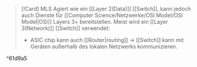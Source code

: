 >[!Card] MLS
>Agiert wie ein [[Layer 2(Data)]] [[Switch]], kann jedoch auch Dienste für [[Computer Science/Netzwerke/OSI Model/OSI Model|OSI]] Layers 3+ bereitstellen.
>Meist wird ein [[Layer 3(Network)]] [[Switch]] verwendet:
>- ASIC chip kann auch [[Router|routing]] -> [[Switch]] kann mit Geräten außerhalb des lokalen Netzwerks kommunizieren.
<!--SR:!2025-07-17,8,250-->

^61d9a5

